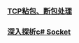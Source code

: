### [TCP粘包、断包处理](https://www.jianshu.com/p/b5da1333e354)
### [深入探析c# Socket](https://www.cnblogs.com/tianzhiliang/archive/2010/09/08/1821623.html)
